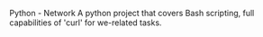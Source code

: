 Python - Network
A python project that covers Bash scripting, full capabilities of 'curl' for we-related tasks.
